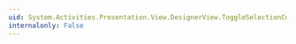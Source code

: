 ```yaml
---
uid: System.Activities.Presentation.View.DesignerView.ToggleSelectionCommand
internalonly: False
---
```


